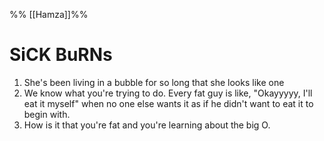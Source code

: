 %% [[Hamza]]%%

# SiCK BuRNs
1. She's been living in a bubble for so long that she looks like one
2. We know what you're trying to do. Every fat guy is like, "Okayyyyy, I'll eat it myself" when no one else wants it as if he didn't want to eat it to begin with. 
3. How is it that you're fat and you're learning about the big O.